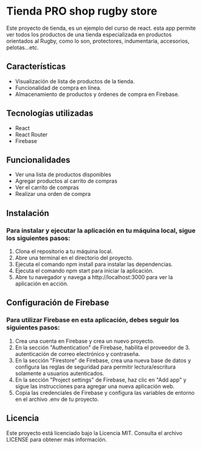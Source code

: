 # Tienda PRO shop rugby store
Este proyecto de tienda, es un ejemplo del curso de react. esta app permite ver todos los productos de una tienda especializada en productos orientados al Rugby, como lo son, protectores, indumentaria, accesorios, pelotas...etc.

## Características

- Visualización de lista de productos de la tienda.
- Funcionalidad de compra en línea.
- Almacenamiento de productos y órdenes de compra en Firebase.



## Tecnologías utilizadas
- React
- React Router
- Firebase

## Funcionalidades
- Ver una lista de productos disponibles
- Agregar productos al carrito de compras
- Ver el carrito de compras
- Realizar una orden de compra

## Instalación

### Para instalar y ejecutar la aplicación en tu máquina local, sigue los siguientes pasos:

1. Clona el repositorio a tu máquina local.
2. Abre una terminal en el directorio del proyecto.
3. Ejecuta el comando npm install para instalar las dependencias.
4. Ejecuta el comando npm start para iniciar la aplicación.
5. Abre tu navegador y navega a http://localhost:3000 para ver la aplicación en acción.

## Configuración de Firebase

### Para utilizar Firebase en esta aplicación, debes seguir los siguientes pasos:

1. Crea una cuenta en Firebase y crea un nuevo proyecto.
2. En la sección "Authentication" de Firebase, habilita el proveedor de 3. autenticación de correo electrónico y contraseña.
4. En la sección "Firestore" de Firebase, crea una nueva base de datos y configura las reglas de seguridad para permitir lectura/escritura solamente a usuarios autenticados.
5. En la sección "Project settings" de Firebase, haz clic en "Add app" y sigue las instrucciones para agregar una nueva aplicación web.
6. Copia las credenciales de Firebase y configura las variables de entorno en el archivo .env de tu proyecto.

## Licencia
Este proyecto está licenciado bajo la Licencia MIT. Consulta el archivo LICENSE para obtener más información.